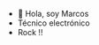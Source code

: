 - 👋 Hola, soy Marcos
- Técnico electrónico
- Rock !!

<!---
MarcosB182/MarcosB182 is a ✨ special ✨ repository because its `README.md` (this file) appears on your GitHub profile.
You can click the Preview link to take a look at your changes.
--->
